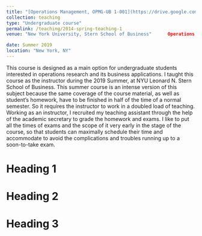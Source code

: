 ```yaml
---
title: "[Operations Management, OPMG-UB 1-001](https://drive.google.com/file/d/1LHO6Vhh2iGQ9uSxbCEE5boFNe1cK8g8a/view?usp=drive_link)"
collection: teaching
type: "Undergraduate course"
permalink: /teaching/2014-spring-teaching-1
venue: "New York University, Stern School of Business"      Operations Management, OPMG-UB 1-001

date: Summer 2019
location: "New York, NY"
---
```


This course is designed as a main option for undergraduate students interested in operations research and its business applications. I taught this course as the instructor during the 2019 Summer, at NYU Leonard N. Stern School of Business. This summer course is an intense version of this subject because the same coverage of the course material, as well as student’s homework, have to be finished in half of the time of a normal semester. So it requires the instructor to work in a doubled load of teaching. Working as an instructor, I recruited my teaching assistant through the help of the academic secretary to grade the homework and exams. I like to put all the times of exams and the scope of it very early in the stage of the course, so that students can maximally schedule their time and accommodate to avoid the complications and troubles running up to a soon-to-take exam.

Heading 1
======

Heading 2
======

Heading 3
======
